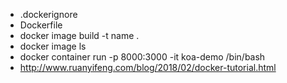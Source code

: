- .dockerignore
- Dockerfile
- docker image build -t name .
- docker image ls
- docker container run -p 8000:3000 -it koa-demo /bin/bash
- http://www.ruanyifeng.com/blog/2018/02/docker-tutorial.html